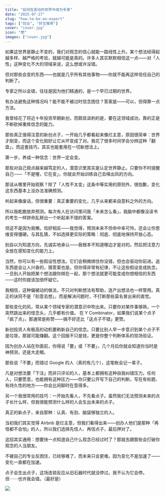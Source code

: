 ```yaml
---
title: "如何在变动的世界中成为专家"
date: "2025-07-27"
slug: "how-to-be-an-expert"
tags: ["创业", "好文推荐"]
cover: "cover.jpg"
icon: "😎"
images: ["cover.jpg"]
---
```

如果这世界是静止不变的，我们对观念的信心就能一路线性上升。某个想法经得起越多样、越严格的考验，就越可能是真的。许多人其实默默相信这一点——对「人性」这种变化不大的领域来说，这么想或许没错。



但对那些会变的东西——也就是几乎所有其他事物——你就不能再这样信任自己的判断了。



专家之所以会错，往往是因为他们精通的，是一个早已过期的世界。



有办法避免这种情况吗？能不能不被过时信念困住？答案是——可以，但得靠一点方法。



我曾经花了将近十年投资早期新创，而颇具讽刺的是，要在这领域成功，靠的正是不断砍掉重练信念的能力。



那些真正值得注意的新创点子，一开始几乎都看起来像烂主意，原因很简单：世界才刚变，而这个变化刚好让它从坏变成了对。我花了很多时间学会分辨这种「翻盘」，而这套技巧，其实也能套用在一切新想法上。



第一步，养成一种信念：世界一定会变。



那些对自己观点越来越笃定的人，潜意识里其实是认定世界静止。只要你不时提醒自己——「不是喔，它在变」，你就会开始训练自己去嗅出风的方向。



那该从哪里开始观察？除了「人性不太变」这条中等实用的原则外，很抱歉，变化这东西基本上没办法准确预测。



听起来像废话，但很重要：真正重要的变化，几乎从来都来自意料之外的方向。



所以我乾脆放弃预测。每次有人在访问里问我「未来怎么看」，我脑中都像没读书的考生一样拼命乱掰出一个听起来不错的答案。



但这不是因为我懒。恰好相反——我觉得，预测未来不但命中率可怜，还会让你思维变得僵硬。与其乱猜，不如选择更实际的策略：彻底、彻底地保持开放心态。



别自以为知道方向，先诚实地承认——我根本不知道哪边才是对的。然后把注意力全放在感知变化的能力上。



当然，你可以有一些假设性想法。它们会稍微绑住你没错，但也会驱动你前进。追东西是会让人兴奋的，猜答案也是。但你得非常有纪律，不让这些假设变成执念。
一旦别人开始把某个想法跟你绑在一起，那个想法就更可能变成你想相信的东西——这时你就该加倍怀疑它。



我相信，这种偏被动的做法，不只对判断想法有帮助，连产出想法也一样管用。真正的诀窍不是「刻意去想」，而是解决问题时，不打断那些莫名冒出来的直觉。



那些变化的风，常从某个领域专家的潜意识中吹出来。只要你对某件事够熟，一个突然跳出来的怪念头，几乎都有价值。
在 Y Combinator，如果我们说某个点子「疯了点」，那通常是称赞——搞不好还比「这点子不错」更赞。



新创投资人有极高的动机要刷新自己的信念。只要比别人早一步意识到某个点子不是垃圾，那就可能赚翻。这个回报不只是钱，更是你整个判断体系的现场验证。



因为创办人站在你面前，你得说「要」或「不要」，几个月后你就会知道你当时是神预测，还是大走眼。



那些说「不要」而错过 Google 的人（真的有几个），这笔帐会记一辈子。



凡是对想法要「下注」而非只评论的人，基本上都拥有这种自我纠错压力。任何人，只要愿意，也能拥有这种压力——你只要公开写下自己的判断。写在有标题、有持久性的地方——你会比闲聊时在意得多。



另一个我很常用的技巧：一开始先看人，不先看点子。虽然我们无法预测未来的点子长什么样，但我很能预测什么样的人会生出未来的点子。



真正的新点子，来自那种：认真、有劲、脑袋够独立的人。



当初我们其实觉得 Airbnb 是烂主意，但我们看得出来——创办人他们是那种「再怪都不会怕」的人，所以我们选择先信人、再信点子，最后押对了。



这招其实通用：想要快一点知道自己什么观念已经过时了？那就去跟那些会打破你观念的人当朋友。



不被自己的专业反困住，已经够难了，而未来只会更难。因为变化不是加速了——变化一直都在加速。



点子会生出点子，这场连锁反应从旧石器时代就没停过。我不认为它会停。
但⋯⋯也许我会错。（最好是）




![](https://prod-files-secure.s3.us-west-2.amazonaws.com/112d0858-5090-4d34-a606-b75eb8d65fd2/46476355-9cf3-4e99-9b7a-3531bc426380/1000202064.png?X-Amz-Algorithm=AWS4-HMAC-SHA256&X-Amz-Content-Sha256=UNSIGNED-PAYLOAD&X-Amz-Credential=ASIAZI2LB4664KH22TG4%2F20251101%2Fus-west-2%2Fs3%2Faws4_request&X-Amz-Date=20251101T171009Z&X-Amz-Expires=3600&X-Amz-Security-Token=IQoJb3JpZ2luX2VjEGkaCXVzLXdlc3QtMiJHMEUCIBP730uv0oGdTIeNjwgJfjzX97J%2BDaRMFnCdpuxD%2B3OvAiEA%2BYcmXgdr%2BAg3pFUNIzNA%2Fba3lX8vOT9H1%2FEL%2FyYHt1cq%2FwMIMhAAGgw2Mzc0MjMxODM4MDUiDP9fGAItMR1gIQD%2BbCrcA3oPziIRCmoHiu%2F7SDi%2Bx1CWe8UZAjXbnNk%2BcZquAcsHa83SO%2FRRoB%2FYUQ%2FLlL9pzpVx7ulh2pkN%2F12qNr7ApJyWiWhFr2gcuTOYNnO5gP9bwAD3Z%2FxRb%2BT3LBI926ImVqFaO%2FTop45g4OK3qaL18COkVMpszwpEjFgwrle3rbEORkeqqrrWwHGAbYdPQRxNh%2F07yfD%2FWv9cWnmtyQZxVJAeNCxsrtj5ZPRY1Z7O%2Fr2EgVuU184yvD0VpUfkVUOGHtDs4lIeqjqE1oferuJgMvTgizl4OQ3tVIWh5t6kWAUG8qcSeBGL8z9FygF4WLNfe%2BGELBDRWAZaTf7QbJExXXFcYPmpKO9RkKGX%2B9vS1E43%2BTqz0pFYSHRvrwIWcoadubskp9eBxLIIm%2B8i5PkRhsBBNWXzZQMfK9gQlULGE3FJgk1l4ZuQBoeVrvu7VQnVwME2aCzKY1h8OiJhPX2OU3Rh1Q6JOQo%2F5GqXpw2T7MyZ%2FvQhap07mkxVziAGogEikgF%2BNrb7peKvuG5RlN9eVmH66N43WZMANe9VlTGOS5aO6hf8tA6JakpcbnzhSdgU6BTas58u9zTe0DsbbCUHFKXg8xj5LS4z%2Bm0kUDHGdR3t3%2Fi7st3BCDvioHDqMPn4mMgGOqUBnN8Q2EbnykRs8yxD8uNfu5j9mgKzihWNyIOVY7Nyw8XtgPMsUAFidT1yX4mrjLRp4eGvK58ehdTRMgdtqWPwDzNkTe78zwpFR7he%2BCPuG%2Fxy5m9dhTOG11z%2B%2BnIl6RbLmJnD4CCUGut5tbhkxPlb1mr3Q1dsvoZtU9qfFPb1wpuVsKaVY5Zms9GdWA9E8tn5VAFHxdGiMiSeBV7PQudknxSzAJcb&X-Amz-Signature=a2ead05fdfee4da4751c901d465604d7f22676b1ab4fd425a9a97cfc4f4870bb&X-Amz-SignedHeaders=host&x-amz-checksum-mode=ENABLED&x-id=GetObject)


